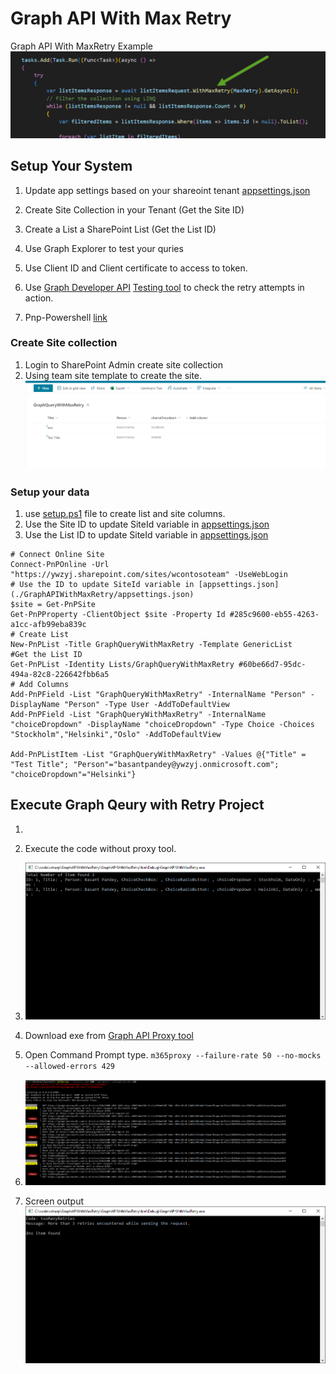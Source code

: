 # Graph API With Max Retry

Graph API With MaxRetry Example
![Graph API With MaxRetry](images/image66.png)

## Setup Your System

1. Update app settings based on your shareoint tenant [appsettings.json](./GraphAPIWithMaxRetry/appsettings.json)

1. Create Site Collection in your Tenant (Get the Site ID)
1. Create a List a SharePoint List (Get the List ID)
1. Use Graph Explorer to test your quries
1. Use Client ID and Client certificate to access to token.
1. Use [Graph Developer API](https://github.com/pnp/proxy-samples) [Testing tool](<[Title](https://github.com/microsoft/m365-developer-proxy)>) to check the retry attempts in action.
1. Pnp-Powershell [link](https://pnp.github.io/powershell)

### Create Site collection

1. Login to SharePoint Admin create site collection
2. Using team site template to create the site.
   ![Alt text](images/image-1.png)

### Setup your data

1. use [setup.ps1](./Setup.ps1) file to create list and site columns.
1. Use the Site ID to update SiteId variable in [appsettings.json](./GraphAPIWithMaxRetry/appsettings.json)
1. Use the List ID to update SiteId variable in [appsettings.json](./GraphAPIWithMaxRetry/appsettings.json)

```
# Connect Online Site
Connect-PnPOnline -Url "https://ywzyj.sharepoint.com/sites/wcontosoteam" -UseWebLogin
# Use the ID to update SiteId variable in [appsettings.json](./GraphAPIWithMaxRetry/appsettings.json)
$site = Get-PnPSite
Get-PnPProperty -ClientObject $site -Property Id #285c9600-eb55-4263-a1cc-afb99eba839c
# Create List
New-PnPList -Title GraphQueryWithMaxRetry -Template GenericList
#Get the List ID
Get-PnPList -Identity Lists/GraphQueryWithMaxRetry #60be66d7-95dc-494a-82c8-226642fbb6a5
# Add Columns
Add-PnPField -List "GraphQueryWithMaxRetry" -InternalName "Person" -DisplayName "Person" -Type User -AddToDefaultView
Add-PnPField -List "GraphQueryWithMaxRetry" -InternalName "choiceDropdown" -DisplayName "choiceDropdown" -Type Choice -Choices  "Stockholm","Helsinki","Oslo" -AddToDefaultView

Add-PnPListItem -List "GraphQueryWithMaxRetry" -Values @{"Title" = "Test Title"; "Person"="basantpandey@ywzyj.onmicrosoft.com"; "choiceDropdown"="Helsinki"}

```

## Execute Graph Qeury with Retry Project

1.
1. Execute the code without proxy tool.
1. ![Alt text](images/image.png)
1. Download exe from [Graph API Proxy tool](<[Title](https://github.com/microsoft/m365-developer-proxy)>)

1. Open Command Prompt type.
   `m365proxy --failure-rate 50 --no-mocks --allowed-errors 429`
1. ![Alt text](images/image-2.png)
1. Screen output
   ![Alt text](images/image-3.png)
